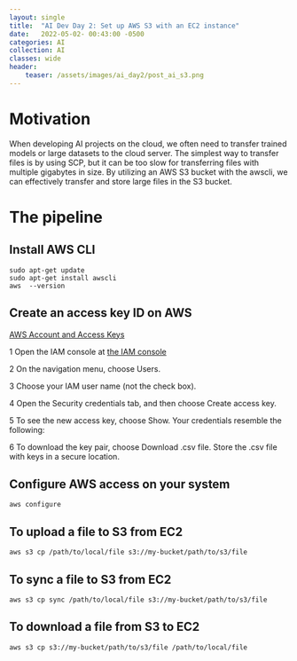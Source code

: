 ```yaml
---
layout: single
title:  "AI Dev Day 2: Set up AWS S3 with an EC2 instance"
date:   2022-05-02- 00:43:00 -0500
categories: AI
collection: AI
classes: wide
header:
    teaser: /assets/images/ai_day2/post_ai_s3.png
---
```

# Motivation  
When developing AI projects on the cloud, we often need to transfer trained models or large datasets to the cloud server. The simplest way to transfer files is by using SCP, but it can be too slow for transferring files with multiple gigabytes in size. By utilizing an AWS S3 bucket with the awscli, we can effectively transfer and store large files in the S3 bucket.

# The pipeline

## Install AWS CLI

```
sudo apt-get update
sudo apt-get install awscli
aws  --version
```

## Create an access key ID on AWS
<a href="https://docs.aws.amazon.com/powershell/latest/userguide/pstools-appendix-sign-up.html">AWS Account and Access Keys</a>

1 Open the IAM console at <a href="https://console.aws.amazon.com/iam/">the IAM console</a>

2 On the navigation menu, choose Users.

3 Choose your IAM user name (not the check box).

4 Open the Security credentials tab, and then choose Create access key.

5 To see the new access key, choose Show. Your credentials resemble the following:

6 To download the key pair, choose Download .csv file. Store the .csv file with keys in a secure location.

## Configure AWS access on your system

```
aws configure
```

## To upload a file to S3 from EC2
```
aws s3 cp /path/to/local/file s3://my-bucket/path/to/s3/file
```

## To sync a file to S3 from EC2
```
aws s3 cp sync /path/to/local/file s3://my-bucket/path/to/s3/file
```

## To download a file from S3 to EC2
```
aws s3 cp s3://my-bucket/path/to/s3/file /path/to/local/file
```

